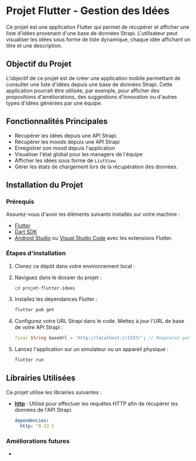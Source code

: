 
# Projet Flutter - Gestion des Idées

Ce projet est une application Flutter qui permet de récupérer et afficher une liste d'idées provenant d'une base de données Strapi. L'utilisateur peut visualiser les idées sous forme de liste dynamique, chaque idée affichant un titre et une description.

## Objectif du Projet

L'objectif de ce projet est de créer une application mobile permettant de consulter une liste d'idées depuis une base de données Strapi. Cette application pourrait être utilisée, par exemple, pour afficher des propositions d'améliorations, des suggestions d'innovation ou d'autres types d'idées générées par une équipe.

## Fonctionnalités Principales

- Récupérer les idées depuis une API Strapi.
- Récupérer les moods depuis une API Strapi
- Enregistrer son mood depuis l'application
- Visualiser l'état global pour les managers de l'équipe
- Afficher les idées sous forme de `ListView`.
- Gérer les états de chargement lors de la récupération des données.

## Installation du Projet

### Prérequis

Assurez-vous d'avoir les éléments suivants installés sur votre machine :
- [Flutter](https://flutter.dev/docs/get-started/install)
- [Dart SDK](https://dart.dev/get-dart)
- [Android Studio](https://developer.android.com/studio) ou [Visual Studio Code](https://code.visualstudio.com/) avec les extensions Flutter.

### Étapes d'installation

1. Clonez ce dépôt dans votre environnement local :
 

2. Naviguez dans le dossier du projet :
   ```bash
   cd projet-flutter-idees
   ```

3. Installez les dépendances Flutter :
   ```bash
   flutter pub get
   ```

4. Configurez votre URL Strapi dans le code. Mettez à jour l'URL de base de votre API Strapi :
   ```dart
   final String baseUrl = 'http://localhost://1337/'; // Remplacez par votre URL
   ```

5. Lancez l'application sur un simulateur ou un appareil physique :
   ```bash
   flutter run
   ```

## Librairies Utilisées

Ce projet utilise les librairies suivantes :

- **[http](https://pub.dev/packages/http)** : Utilisé pour effectuer les requêtes HTTP afin de récupérer les données de l'API Strapi.
  ```yaml
  dependencies:
    http: ^0.13.5
  ```



### Améliorations futures

- 
